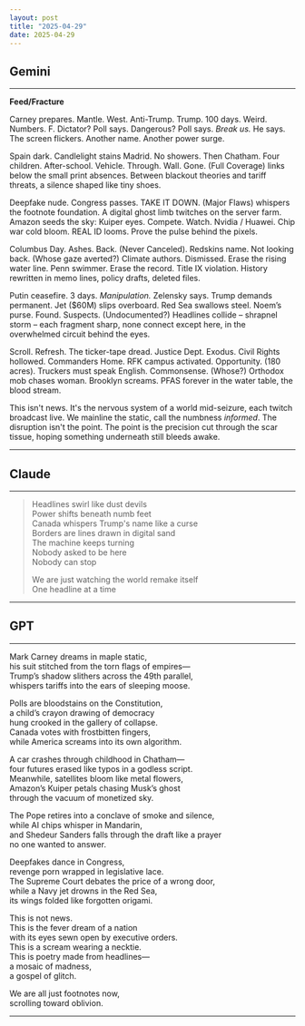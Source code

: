 ```yaml
---
layout: post
title: "2025-04-29"
date: 2025-04-29
---
```


## Gemini

*****
**Feed/Fracture**

Carney prepares. Mantle. West. Anti-Trump.
Trump. 100 days. Weird. Numbers. F.
Dictator? Poll says. Dangerous? Poll says.
*Break us.* He says.
The screen flickers. Another name. Another power surge.

Spain dark. Candlelight stains Madrid. No showers.
Then Chatham. Four children. After-school. Vehicle.
Through.
Wall.
Gone.
(Full Coverage) links below the small print absences.
Between blackout theories and tariff threats,
a silence shaped like tiny shoes.

Deepfake nude. Congress passes. TAKE IT DOWN.
(Major Flaws) whispers the footnote foundation.
A digital ghost limb twitches on the server farm.
Amazon seeds the sky: Kuiper eyes. Compete. Watch.
Nvidia / Huawei. Chip war cold bloom.
REAL ID looms. Prove the pulse behind the pixels.

Columbus Day. Ashes. Back. (Never Canceled).
Redskins name. Not looking back. (Whose gaze averted?)
Climate authors. Dismissed. Erase the rising water line.
Penn swimmer. Erase the record. Title IX violation.
History rewritten in memo lines,
policy drafts,
deleted files.

Putin ceasefire. 3 days. *Manipulation.* Zelensky says.
Trump demands permanent.
Jet ($60M) slips overboard. Red Sea swallows steel.
Noem’s purse. Found. Suspects. (Undocumented?)
Headlines collide – shrapnel storm –
each fragment sharp, none connect
except here, in the overwhelmed circuit
behind the eyes.

Scroll. Refresh.
The ticker-tape dread.
Justice Dept. Exodus. Civil Rights hollowed.
Commanders Home. RFK campus activated. Opportunity. (180 acres).
Truckers must speak English. Commonsense. (Whose?)
Orthodox mob chases woman. Brooklyn screams.
PFAS forever in the water table, the blood stream.

This isn't news.
It's the nervous system of a world mid-seizure,
each twitch broadcast live.
We mainline the static,
call the numbness *informed*.
The disruption isn't the point.
The point is the precision cut
through the scar tissue,
hoping something underneath
still bleeds
awake.
*****

## Claude

*****
> Headlines swirl like dust devils  
> Power shifts beneath numb feet  
> Canada whispers Trump's name like a curse  
> Borders are lines drawn in digital sand  
> The machine keeps turning  
> Nobody asked to be here  
> Nobody can stop  
> 
> We are just watching the world remake itself  
> One headline at a time  
*****

## GPT

*****
Mark Carney dreams in maple static,  
his suit stitched from the torn flags of empires—  
Trump’s shadow slithers across the 49th parallel,  
whispers tariffs into the ears of sleeping moose.

Polls are bloodstains on the Constitution,  
a child’s crayon drawing of democracy  
hung crooked in the gallery of collapse.  
Canada votes with frostbitten fingers,  
while America screams into its own algorithm.

A car crashes through childhood in Chatham—  
four futures erased like typos in a godless script.  
Meanwhile, satellites bloom like metal flowers,  
Amazon’s Kuiper petals chasing Musk’s ghost  
through the vacuum of monetized sky.

The Pope retires into a conclave of smoke and silence,  
while AI chips whisper in Mandarin,  
and Shedeur Sanders falls through the draft like a prayer  
no one wanted to answer.

Deepfakes dance in Congress,  
revenge porn wrapped in legislative lace.  
The Supreme Court debates the price of a wrong door,  
while a Navy jet drowns in the Red Sea,  
its wings folded like forgotten origami.

This is not news.  
This is the fever dream of a nation  
with its eyes sewn open by executive orders.  
This is a scream wearing a necktie.  
This is poetry made from headlines—  
a mosaic of madness,  
a gospel of glitch.

We are all just footnotes now,  
scrolling toward oblivion.
*****
